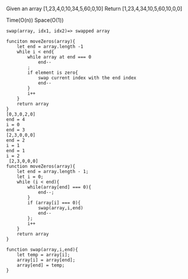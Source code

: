 Given an array
    [1,23,4,0,10,34,5,60,0,10]
Return
    [1,23,4,34,10,5,60,10,0,0]

Time(O(n)) Space(O(1))

    swap(array, idx1, idx2)=> swapped array

    funciton moveZeros(array){
        let end = array.length -1
        while i < end{
            while array at end === 0
                end--
            ;
            if element is zero{
                swap current index with the end index
                end--
            }
            i++
        }
        return array
    }
    [0,3,0,2,0]
    end = 4
    i = 0
    end = 3
    [2,3,0,0,0]
    end = 2
    i = 1
    end = 1
    i = 2
     [2,3,0,0,0]
    function moveZeros(array){
        let end = array.length - 1;
        let i = 0;
        while (i < end){
            while(array[end] === 0){
                end--;
            }
            if (array[i] === 0){
                swap(array,i,end)
                end--
            };
            i++
        }
        return array
    }

    function swap(array,i,end){
        let temp = array[i];
        array[i] = array[end];
        array[end] = temp;
    }